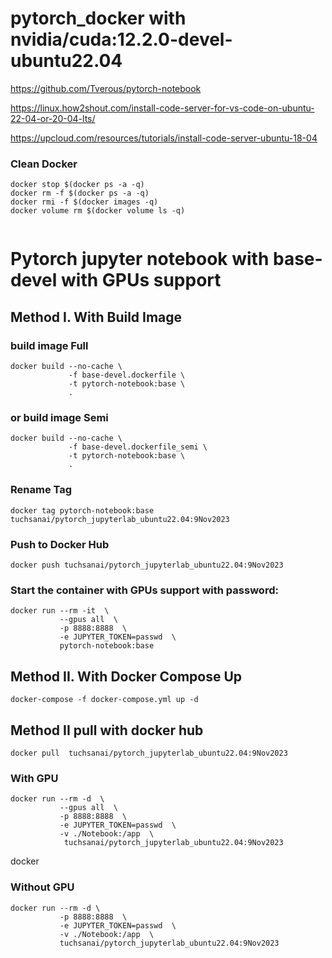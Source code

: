 # pytorch_docker with nvidia/cuda:12.2.0-devel-ubuntu22.04

https://github.com/Tverous/pytorch-notebook

https://linux.how2shout.com/install-code-server-for-vs-code-on-ubuntu-22-04-or-20-04-lts/


https://upcloud.com/resources/tutorials/install-code-server-ubuntu-18-04

### Clean Docker

```
docker stop $(docker ps -a -q)
docker rm -f $(docker ps -a -q)
docker rmi -f $(docker images -q)
docker volume rm $(docker volume ls -q)


```


# Pytorch jupyter notebook with base-devel with GPUs support
## Method I.  With Build Image

### build image Full

```
docker build --no-cache \
             -f base-devel.dockerfile \
             -t pytorch-notebook:base \
             .
```

### or build image Semi

```
docker build --no-cache \
             -f base-devel.dockerfile_semi \
             -t pytorch-notebook:base \
             .
```


### Rename Tag

```
docker tag pytorch-notebook:base  tuchsanai/pytorch_jupyterlab_ubuntu22.04:9Nov2023
```

### Push to Docker Hub

```
docker push tuchsanai/pytorch_jupyterlab_ubuntu22.04:9Nov2023
```

### Start the container with GPUs support with password:
```
docker run --rm -it  \
           --gpus all  \
           -p 8888:8888  \
           -e JUPYTER_TOKEN=passwd  \
           pytorch-notebook:base 
```

## Method II.  With Docker Compose Up 


```
docker-compose -f docker-compose.yml up -d
```

## Method II  pull with docker hub

```
docker pull  tuchsanai/pytorch_jupyterlab_ubuntu22.04:9Nov2023
```

### With GPU

```
docker run --rm -d  \
           --gpus all  \
           -p 8888:8888  \
           -e JUPYTER_TOKEN=passwd  \
           -v ./Notebook:/app  \
            tuchsanai/pytorch_jupyterlab_ubuntu22.04:9Nov2023
```



docker 
### Without GPU

```
docker run --rm -d \
           -p 8888:8888  \
           -e JUPYTER_TOKEN=passwd  \
           -v ./Notebook:/app  \
           tuchsanai/pytorch_jupyterlab_ubuntu22.04:9Nov2023
```

